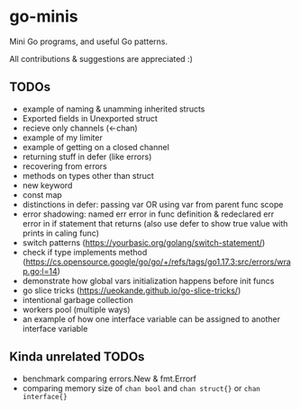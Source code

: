 # go-minis
Mini Go programs, and useful Go patterns.

All contributions & suggestions are appreciated :)

## TODOs
* example of naming & unamming inherited structs
* Exported fields in Unexported struct
* recieve only channels (<-chan)
* example of my limiter
* example of getting on a closed channel
* returning stuff in defer (like errors)
* recovering from errors
* methods on types other than struct
* new keyword
* const map
* distinctions in defer: passing var OR using var from parent func scope
* error shadowing: named err error in func definition & redeclared err error in if statement that returns (also use defer to show true value with prints in caling func)
* switch patterns (https://yourbasic.org/golang/switch-statement/)
* check if type implements method (https://cs.opensource.google/go/go/+/refs/tags/go1.17.3:src/errors/wrap.go;l=14)
* demonstrate how global vars initialization happens before init funcs
* go slice tricks (https://ueokande.github.io/go-slice-tricks/)
* intentional garbage collection
* workers pool (multiple ways)
* an example of how one interface variable can be assigned to another interface variable

## Kinda unrelated TODOs
* benchmark comparing errors.New & fmt.Errorf
* comparing memory size of `chan bool` and `chan struct{}` or `chan interface{}`

